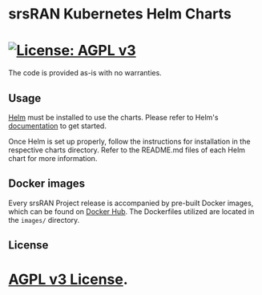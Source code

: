 # srsRAN Kubernetes Helm Charts

# [![License: AGPL v3](https://img.shields.io/badge/License-AGPL%20v3-blue.svg)](https://www.gnu.org/licenses/agpl-3.0)

The code is provided as-is with no warranties.

## Usage

[Helm](https://helm.sh) must be installed to use the charts.
Please refer to Helm's [documentation](https://helm.sh/docs/) to get started.

Once Helm is set up properly, follow the instructions for installation in the respective charts directory. Refer to the README.md files
of each Helm chart for more information.

## Docker images

Every srsRAN Project release is accompanied by pre-built Docker images, which can be found on [Docker Hub](https://hub.docker.com/u/softwareradiosystems). The Dockerfiles utilized are located in the `images/` directory.

## License

# [AGPL v3 License](https://github.com/srsran/srsRAN_Project_helm/blob/main/LICENSE).
